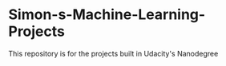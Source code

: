 # Simon-s-Machine-Learning-Projects
This repository is for the projects built in Udacity's Nanodegree
